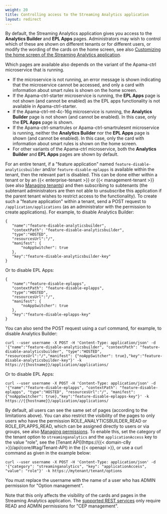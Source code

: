 ```yaml
---
weight: 20
title: Controlling access to the Streaming Analytics application
layout: redirect
---
```


By default, the Streaming Analytics application gives you access to the **Analytics Builder** and **EPL Apps** pages.
Administrators may wish to control which of these are shown on different tenants or for different users,
or modify the wording of the cards on the home screen, see also [Customizing the home screen of the Streaming Analytics application](/streaming-analytics/analytics-customization/#customize-home-screen).

Which pages are available also depends on the variant of the Apama-ctrl microservice that is running.

- If the microservice is not running, an error message is shown indicating that the microservice cannot be accessed,
and only a card with information about smart rules is shown on the home screen.
- If the Apama-ctrl-starter microservice is running, the **EPL Apps** page is not shown (and cannot be enabled)
as the EPL apps functionality is not available in Apama-ctrl-starter.
- If the Apama-ctrl-mt-4c-16g microservice is running, the **Analytics Builder** page is not shown (and cannot be enabled).
In this case, only the **EPL Apps** page is shown.
- If the Apama-ctrl-smartrules or Apama-ctrl-smartrulesmt microservice is running, neither the **Analytics Builder** nor the **EPL Apps** page is shown (and cannot be enabled).
In this case, only the card with information about smart rules is shown on the home screen.
- For other variants of the Apama-ctrl microservice, both the **Analytics Builder** and **EPL Apps** pages are shown by default.

For an entire tenant, if a "feature application" named `feature-disable-analyticsbuilder` and/or `feature-disable-eplapps` is
available within the tenant, then the relevant part is disabled. This can be done either within a tenant or by an {{< enterprise-tenant >}} or {{< management-tenant >}} (see also [Managing tenants](/enterprise-tenant/managing-tenants/))
and then subscribing to subtenants (the subtenant administrators are then not able to unsubscribe this application if the parent tenant wishes
to restrict access to the functionality). To create such a "feature application" within a tenant, send a POST request to `/application/applications`
(as an administrator with the permission to create applications). For example, to disable Analytics Builder:

```
{
   "name":"feature-disable-analyticsbuilder",
   "contextPath": "feature-disable-analyticsbuilder",
   "type":"HOSTED",
   "resourcesUrl":"/",
   "manifest": {
       "noAppSwitcher": true
   },
   "key":"feature-disable-analyticsbuilder-key"
}
```

Or to disable EPL Apps:

```
{
   "name":"feature-disable-eplapps",
   "contextPath": "feature-disable-eplapps",
   "type":"HOSTED",
   "resourcesUrl":"/",
   "manifest": {
       "noAppSwitcher": true
   },
   "key":"feature-disable-eplapps-key"
}
```

You can also send the POST request using a curl command, for example, to disable Analytics Builder:

```
curl --user username -X POST -H 'Content-Type: application/json' -d '{"name":"feature-disable-analyticsbuilder", "contextPath": "feature-disable-analyticsbuilder", "type":"HOSTED", "resourcesUrl":"/","manifest": {"noAppSwitcher": true},"key":"feature-disable-analyticsbuilder-key"}' -k https://{{hostname}}/application/applications/
```

Or to disable EPL Apps:
```
curl --user username -X POST -H 'Content-Type: application/json' -d '{"name":"feature-disable-eplapps", "contextPath": "feature-disable-eplapps", "type":"HOSTED", "resourcesUrl":"/", "manifest": {"noAppSwitcher": true},"key":"feature-disable-eplapps-key"}' -k https://{{hostname}}/application/applications/
```

By default, all users can see the same set of pages (according to the limitations above).
You can also restrict the visibility of the pages to only users who have the permission ROLE_ANALYTICSBUILDER_READ or ROLE_EPLAPPS_READ,
which can be assigned directly to users or via groups, see also [Managing permissions](/standard-tenant/managing-permissions/).
To enable this, set the category of the tenant option to `streaminganalytics` and the `applicationAccess` key to the value "role", see the [Tenant API](https://{{< domain-c8y >}}/api/core/#tag/Tenant-API) in the {{< openapi >}}, or use a curl command as given in the example below:

```
curl --user username -X POST -H 'Content-Type: application/json' -d '{"category": "streaminganalytics", "key": "applicationAccess", "value": "role"}' -k https://mytenant/tenant/options
```

You must replace the username with the name of a user who has ADMIN permission for "Option management".

Note that this only affects the visibility of the cards and pages in the Streaming Analytics application.
The [supported REST services](/streaming-analytics/epl-apps/#supported-rest-services) only require READ and ADMIN permissions for "CEP management".
